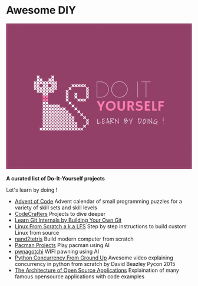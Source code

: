 # Awesome DIY
![Awesome Do-It-Yourself](diy-logo.png)


**A curated list of Do-It-Yourself projects**

Let's learn by doing !


- [Advent of Code](https://adventofcode.com/) Advent calendar of small programming puzzles for a variety of skill sets and skill levels
- [CodeCrafters](https://codecrafters.io/) Projects to dive deeper
- [Learn Git Internals by Building Your Own Git](https://www.leshenko.net/p/ugit/)
- [Linux From Scratch a.k.a LFS](http://www.linuxfromscratch.org/) Step by step instructions to build custom Linux from source
- [nand2tetris](https://www.nand2tetris.org/) Build modern computer from scratch
- [Pacman Projects](http://ai.berkeley.edu/project_overview.html) Play pacman using AI
- [pwnagotchi](https://pwnagotchi.ai/) WIFI pawning using AI
- [Python Concurrency From Ground Up](https://www.youtube.com/watch?v=MCs5OvhV9S4) Awesome video explaining concurrency in python from scratch by David Beazley Pycon 2015
- [The Architecture of Open Source Applications](http://aosabook.org/en/index.html) Explaination of many famous opensource applications with code examples
